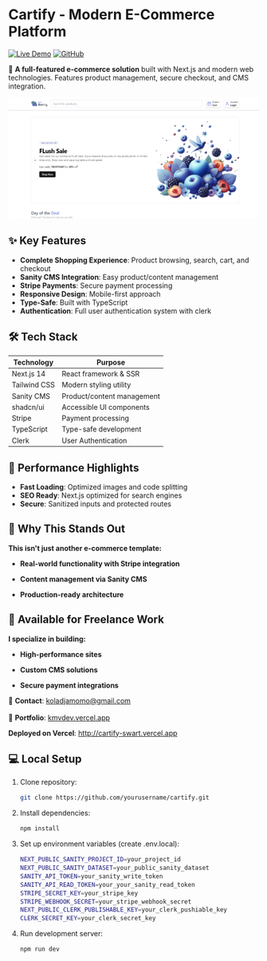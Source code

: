 # Cartify - Modern E-Commerce Platform

[![Live Demo](https://img.shields.io/badge/View_Demo-Vercel-%23007acc?style=for-the-badge&logo=vercel)](https://cartify-swart.vercel.app)
[![GitHub](https://img.shields.io/badge/Source_Code-GitHub-black?style=for-the-badge&logo=github)](https://github.com/KMV531/cartify)

🚀 **A full-featured e-commerce solution** built with Next.js and modern web technologies. Features product management, secure checkout, and CMS integration.

![Cartify Screenshot](./public/screenshot.png)

## ✨ Key Features

- **Complete Shopping Experience**: Product browsing, search, cart, and checkout
- **Sanity CMS Integration**: Easy product/content management
- **Stripe Payments**: Secure payment processing
- **Responsive Design**: Mobile-first approach
- **Type-Safe**: Built with TypeScript
- **Authentication**: Full user authentication system with clerk

## 🛠️ Tech Stack

| Technology       | Purpose                          |
|------------------|----------------------------------|
| Next.js 14       | React framework & SSR            |
| Tailwind CSS     | Modern styling utility           |
| Sanity CMS       | Product/content management       |
| shadcn/ui        | Accessible UI components         |
| Stripe           | Payment processing               |
| TypeScript       | Type-safe development            |
| Clerk            | User Authentication              |

## 🚀 Performance Highlights

- **Fast Loading**: Optimized images and code splitting
- **SEO Ready**: Next.js optimized for search engines
- **Secure**: Sanitized inputs and protected routes

## 🌟 Why This Stands Out
**This isn't just another e-commerce template:**

- **Real-world functionality with Stripe integration**

- **Content management via Sanity CMS**

- **Production-ready architecture**

## 🤝 Available for Freelance Work

**I specialize in building:**

- **High-performance sites**

- **Custom CMS solutions**

- **Secure payment integrations**

📩 **Contact**: koladjamomo@gmail.com <br /> <br />
🔗 **Portfolio**: [kmvdev.vercel.app](http://kmvdev.vercel.app)

**Deployed on Vercel**: http://cartify-swart.vercel.app

## 💻 Local Setup

1. Clone repository:
   ```bash
   git clone https://github.com/yourusername/cartify.git
   
2. Install dependencies:
   ```bash
   npm install

3. Set up environment variables (create .env.local):
   ```bash
   NEXT_PUBLIC_SANITY_PROJECT_ID=your_project_id
   NEXT_PUBLIC_SANITY_DATASET=your_public_sanity_dataset
   SANITY_API_TOKEN=your_sanity_write_token
   SANITY_API_READ_TOKEN=your_your_sanity_read_token
   STRIPE_SECRET_KEY=your_stripe_key
   STRIPE_WEBHOOK_SECRET=your_stripe_webhook_secret
   NEXT_PUBLIC_CLERK_PUBLISHABLE_KEY=your_clerk_pushiable_key
   CLERK_SECRET_KEY=your_clerk_secret_key

4. Run development server:
   ```bash
   npm run dev
